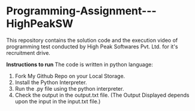 # Programming-Assignment---HighPeakSW
This repository contains the solution code and the execution video of programming test conducted by High Peak Softwares Pvt. Ltd. for it's recruitment drive.

**Instructions to run**
The code is written in python language:

1. Fork My Github Repo on your Local Storage.
2. Install the Python Interpreter.
3. Run the .py file using the python interpreter.
4. Check the output in the output.txt file.
(The Output Displayed depends upon the input in the input.txt file.)
